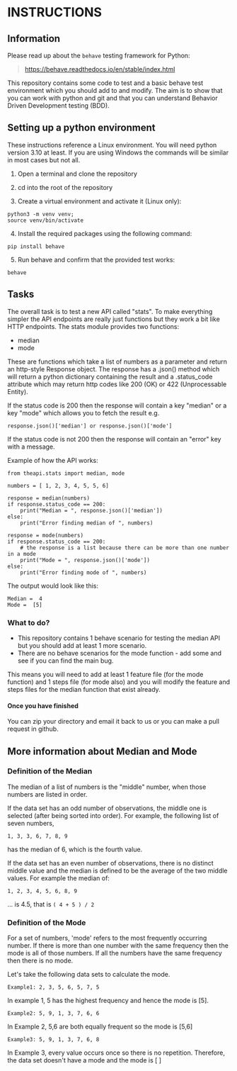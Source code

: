 
# INSTRUCTIONS

## Information
Please read up about the `behave` testing framework for Python:

> https://behave.readthedocs.io/en/stable/index.html

This repository contains some code to test and a basic behave test environment which you should add to and modify.  The aim is to show that you can work with python and git and that you can understand Behavior Driven Development testing (BDD).

## Setting up a python environment
These instructions reference a Linux environment. You will need python version 3.10 at least.  If you are using Windows the commands will be similar in most cases but not all.

1. Open a terminal and clone the repository

2. cd into the root of the repository

3. Create a virtual environment and activate it (Linux only):
```
python3 -m venv venv;
source venv/bin/activate
```

4. Install the required packages using the following command:
```
pip install behave
```

5. Run behave and confirm that the provided test works:  
```
behave
```

## Tasks

The overall task is to test a new API called "stats".  To make everything simpler the API endpoints are really just functions but they work a bit like HTTP endpoints. The stats module provides two functions:

*  median
*  mode

These are functions which take a list of numbers as a parameter and return an http-style Response object.
The response has a .json() method which will return a python dictionary containing the result
and a .status_code attribute which may return http codes like 200 (OK) or 422 (Unprocessable Entity).

If the status code is 200 then the response will contain a key "median" or a key "mode" which allows you to fetch the result e.g. 


```response.json()['median'] or response.json()['mode']```

If the status code is not 200 then the response will contain an "error" key with a message.

Example of how the API works:

```
from theapi.stats import median, mode

numbers = [ 1, 2, 3, 4, 5, 5, 6]

response = median(numbers)
if response.status_code == 200:
    print("Median = ", response.json()['median'])
else:
    print("Error finding median of ", numbers)

response = mode(numbers)
if response.status_code == 200:
    # the response is a list because there can be more than one number in a mode
    print("Mode = ", response.json()['mode'])
else:
    print("Error finding mode of ", numbers)
```

The output would look like this:

```
Median =  4
Mode =  [5]
```

### What to do?
*  This repository contains 1 behave scenario for testing the median API but you should add at least 1 more scenario.
*  There are no behave scenarios for the mode function - add some and see if you can find the main bug.

This means you will need to add at least 1 feature file (for the mode function) and 1 steps file (for mode also) and you will modify the feature and steps files for the median function that exist already.

#### Once you have finished 
You can zip your directory and email it back to us or you can make a pull request in github.

## More information about Median and Mode
### Definition of the Median
The median of a list of numbers is the "middle" number, when those numbers are listed in order.

If the data set has an odd number of observations, the middle one is selected (after being sorted into order). For example, the following list of seven numbers,

    1, 3, 3, 6, 7, 8, 9

has the median of 6, which is the fourth value.

If the data set has an even number of observations, there is no distinct middle value and the median is defined to be the average of the two middle values. For example the median of:

    1, 2, 3, 4, 5, 6, 8, 9

... is 4.5, that is ```( 4 + 5 ) / 2```

### Definition of the Mode
For a set of numbers, 'mode' refers to the most frequently occurring number. If there is more than one number with the same frequency then the mode is all of those numbers. If all the numbers have the same frequency then there is no mode.

Let's take the following data sets to calculate the mode.

    Example1: 2, 3, 5, 6, 5, 7, 5

In example 1, 5 has the highest frequency and hence the mode is [5].

    Example2: 5, 9, 1, 3, 7, 6, 6

In Example 2, 5,6 are both equally frequent so the mode is [5,6]

    Example3: 5, 9, 1, 3, 7, 6, 8

In Example 3, every value occurs once so there is no repetition. Therefore, the data set doesn't have a mode and the mode is [ ]

